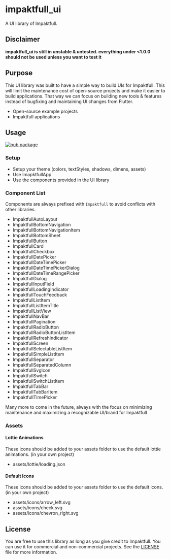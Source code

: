 # impaktfull_ui

A UI library of Impaktfull.

## Disclaimer 

**impaktfull_ui is still in unstable & untested. everything under <1.0.0 should not be used unless you want to test it**

## Purpose

This UI library was built to have a simple way to build UIs for Impaktfull. This will limit the maintenance cost of open-source projects and make it easier to build applications. That way we can focus on building new tools & features instead of bugfixing and maintaining UI changes from Flutter.

- Open-source example projects
- Impaktfull applications

## Usage

[![pub package](https://img.shields.io/pub/v/impaktfull_ui.svg)](https://pub.dartlang.org/packages/impaktfull_ui)

### Setup

- Setup your theme (colors, textStyles, shadows, dimens, assets)
- Use ImapktfullApp
- Use the components provided in the UI library

### Component List

Components are always prefixed with `Impaktfull` to avoid conflicts with other libraries.

- ImpaktfullAutoLayout
- ImpaktfullBottomNavigation
- ImpaktfullBottomNavigationItem
- ImpaktfullBottomSheet
- ImpaktfullButton
- ImpaktfullCard
- ImpaktfullCheckbox
- ImpaktfullDatePicker
- ImpaktfullDateTimePicker
- ImpaktfullDateTimePickerDialog
- ImpaktfullDateTimeRangePicker
- ImpaktfullDialog
- ImpaktfullInputField
- ImpaktfullLoadingIndicator
- ImpaktfullTouchFeedback
- ImpaktfullListItem
- ImpaktfullListItemTitle
- ImpaktfullListView
- ImpaktfullNavBar
- ImpaktfullPagination
- ImpaktfullRadioButton
- ImpaktfullRadioButtonListItem
- ImpaktfullRefreshIndicator
- ImpaktfullScreen
- ImpaktfullSelectableListItem
- ImpaktfullSimpleListItem
- ImpaktfullSeparator
- ImpaktfullSeparatedColumn
- ImpaktfullSvgIcon
- ImpaktfullSwitch
- ImpaktfullSwitchListItem
- ImpaktfullTabBar
- ImpaktfullTabBarItem
- ImpaktfullTimePicker

Many more to come in the future, always with the focus on minimizing maintenance and maximizing a recognizable UI/brand for Impaktfull

### Assets

#### Lottie Animations

These icons should be added to your assets folder to use the default lottie animations. (in your own project)

- assets/lottie/loading.json

#### Default Icons

These icons should be added to your assets folder to use the default icons. (in your own project)

- assets/icons/arrow_left.svg
- assets/icons/check.svg
- assets/icons/chevron_right.svg

## License

You are free to use this library as long as you give credit to Impaktfull. You can use it for commercial and non-commercial projects.  See the [LICENSE](LICENSE) file for more information.